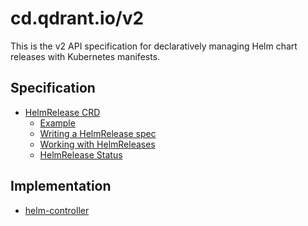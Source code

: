 # cd.qdrant.io/v2

This is the v2 API specification for declaratively managing Helm chart
releases with Kubernetes manifests.

## Specification

- [HelmRelease CRD](helmreleases.md)
  + [Example](helmreleases.md#example)
  + [Writing a HelmRelease spec](helmreleases.md#writing-a-helmrelease-spec)
  + [Working with HelmReleases](helmreleases.md#working-with-helmreleases)
  + [HelmRelease Status](helmreleases.md#helmrelease-status)

## Implementation

* [helm-controller](https://github.com/fluxcd/helm-controller/)
